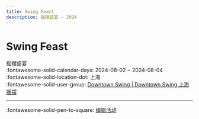 ```yaml
---
title: Swing Feast
description: 摇摆盛宴 - 2024
---
```


# Swing Feast 

摇摆盛宴  
:fontawesome-solid-calendar-days: 2024-08-02 ~ 2024-08-04  
:fontawesome-solid-location-dot: 上海  
:fontawesome-solid-user-group: [Downtown Swing | Downtown Swing 上海摇摆](https://swing.kids/zh_CN/downtown-swing)  


---

:fontawesome-solid-pen-to-square: [编辑活动](https://github.com/swingdance/events/issues/new?assignees=&labels=update+event&projects=&template=03-update_entity.yml&title=Update%20Event%3A%20zh_CN%20%E2%80%A2%20Swing%20Feast&region=zh_CN&year=2024&id=swing-feast&name=Swing%20Feast&org_id=downtown-swing)
